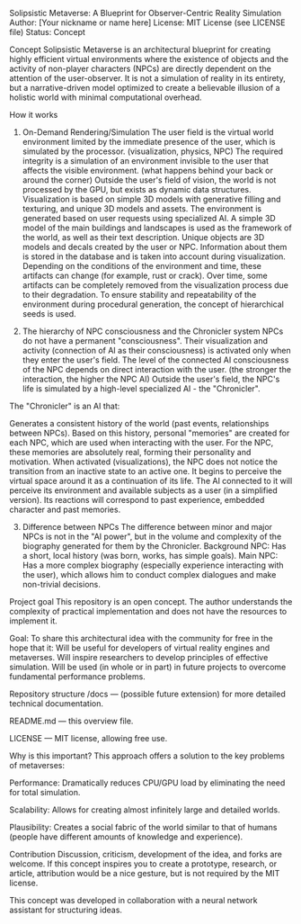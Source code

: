Solipsistic Metaverse: A Blueprint for Observer-Centric Reality Simulation
Author: [Your nickname or name here]
License: MIT License (see LICENSE file)
Status: Concept

Concept
Solipsistic Metaverse is an architectural blueprint for creating highly efficient virtual environments where the existence of objects and the activity of non-player characters (NPCs) are directly dependent on the attention of the user-observer. It is not a simulation of reality in its entirety, but a narrative-driven model optimized to create a believable illusion of a holistic world with minimal computational overhead.

How it works
1. On-Demand Rendering/Simulation
The user field is the virtual world environment limited by the immediate presence of the user, which is simulated by the processor. (visualization, physics, NPC)
The required integrity is a simulation of an environment invisible to the user that affects the visible environment. (what happens behind your back or around the corner)
Outside the user's field of vision, the world is not processed by the GPU, but exists as dynamic data structures.
Visualization is based on simple 3D models with generative filling and texturing, and unique 3D models and assets.
The environment is generated based on user requests using specialized AI. A simple 3D model of the main buildings and landscapes is used as the framework of the world, as well as their text description.
Unique objects are 3D models and decals created by the user or NPC. Information about them is stored in the database and is taken into account during visualization. Depending on the conditions of the environment and time, these artifacts can change (for example, rust or crack). Over time, some artifacts can be completely removed from the visualization process due to their degradation.
To ensure stability and repeatability of the environment during procedural generation, the concept of hierarchical seeds is used.

3. The hierarchy of NPC consciousness and the Chronicler system
NPCs do not have a permanent "consciousness". Their visualization and activity (connection of AI as their consciousness) is activated only when they enter the user's field.
The level of the connected AI consciousness of the NPC depends on direct interaction with the user. (the stronger the interaction, the higher the NPC AI)
Outside the user's field, the NPC's life is simulated by a high-level specialized AI - the "Chronicler".

The "Chronicler" is an AI that:

Generates a consistent history of the world (past events, relationships between NPCs).
Based on this history, personal "memories" are created for each NPC, which are used when interacting with the user.
For the NPC, these memories are absolutely real, forming their personality and motivation.
When activated (visualizations), the NPC does not notice the transition from an inactive state to an active one. It begins to perceive the virtual space around it as a continuation of its life. The AI ​​connected to it will perceive its environment and available subjects as a user (in a simplified version). Its reactions will correspond to past experience, embedded character and past memories.

3. Difference between NPCs
The difference between minor and major NPCs is not in the "AI power", but in the volume and complexity of the biography generated for them by the Chronicler.
Background NPC: Has a short, local history (was born, works, has simple goals).
Main NPC: Has a more complex biography (especially experience interacting with the user), which allows him to conduct complex dialogues and make non-trivial decisions.

Project goal
This repository is an open concept. The author understands the complexity of practical implementation and does not have the resources to implement it.

Goal: To share this architectural idea with the community for free in the hope that it:
Will be useful for developers of virtual reality engines and metaverses.
Will inspire researchers to develop principles of effective simulation.
Will be used (in whole or in part) in future projects to overcome fundamental performance problems.

Repository structure
/docs — (possible future extension) for more detailed technical documentation.

README.md — this overview file.

LICENSE — MIT license, allowing free use.

Why is this important?
This approach offers a solution to the key problems of metaverses:

Performance: Dramatically reduces CPU/GPU load by eliminating the need for total simulation.

Scalability: Allows for creating almost infinitely large and detailed worlds.

Plausibility: Creates a social fabric of the world similar to that of humans (people have different amounts of knowledge and experience).

Contribution
Discussion, criticism, development of the idea, and forks are welcome. If this concept inspires you to create a prototype, research, or article, attribution would be a nice gesture, but is not required by the MIT license.

This concept was developed in collaboration with a neural network assistant for structuring ideas.
